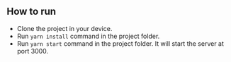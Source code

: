 ## How to run

- Clone the project in your device.
- Run `yarn install` command in the project folder.
- Run `yarn start` command in the project folder. It will start the server at port 3000.

